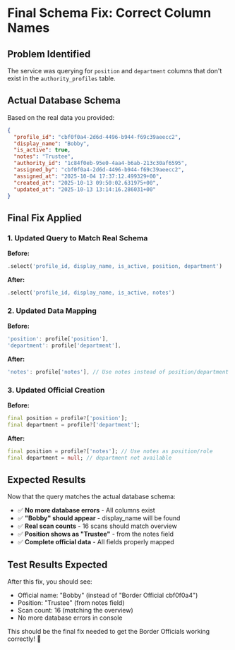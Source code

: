 # Final Schema Fix: Correct Column Names

## Problem Identified
The service was querying for `position` and `department` columns that don't exist in the `authority_profiles` table.

## Actual Database Schema
Based on the real data you provided:
```json
{
  "profile_id": "cbf0f0a4-2d6d-4496-b944-f69c39aeecc2",
  "display_name": "Bobby",
  "is_active": true,
  "notes": "Trustee",
  "authority_id": "1c84f0eb-95e0-4aa4-b6ab-213c30af6595",
  "assigned_by": "cbf0f0a4-2d6d-4496-b944-f69c39aeecc2",
  "assigned_at": "2025-10-04 17:37:12.499329+00",
  "created_at": "2025-10-13 09:50:02.631975+00",
  "updated_at": "2025-10-13 13:14:16.286031+00"
}
```

## Final Fix Applied

### 1. Updated Query to Match Real Schema
**Before:**
```dart
.select('profile_id, display_name, is_active, position, department')
```

**After:**
```dart
.select('profile_id, display_name, is_active, notes')
```

### 2. Updated Data Mapping
**Before:**
```dart
'position': profile['position'],
'department': profile['department'],
```

**After:**
```dart
'notes': profile['notes'], // Use notes instead of position/department
```

### 3. Updated Official Creation
**Before:**
```dart
final position = profile?['position'];
final department = profile?['department'];
```

**After:**
```dart
final position = profile?['notes']; // Use notes as position/role
final department = null; // department not available
```

## Expected Results
Now that the query matches the actual database schema:

- ✅ **No more database errors** - All columns exist
- ✅ **"Bobby" should appear** - display_name will be found
- ✅ **Real scan counts** - 16 scans should match overview
- ✅ **Position shows as "Trustee"** - from the notes field
- ✅ **Complete official data** - All fields properly mapped

## Test Results Expected
After this fix, you should see:
- Official name: "Bobby" (instead of "Border Official cbf0f0a4")
- Position: "Trustee" (from notes field)
- Scan count: 16 (matching the overview)
- No more database errors in console

This should be the final fix needed to get the Border Officials working correctly! 🎉